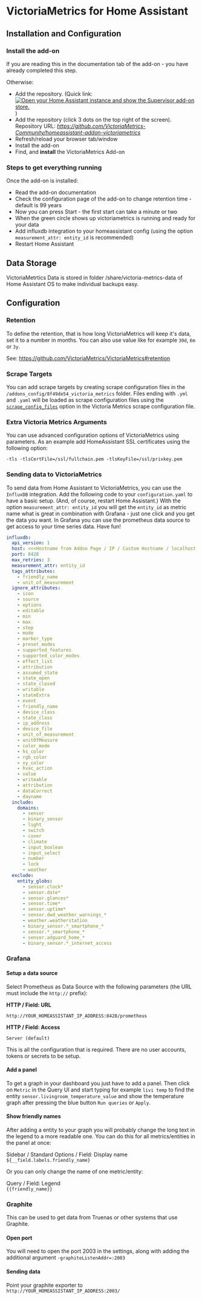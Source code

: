 # VictoriaMetrics for Home Assistant

## Installation and Configuration

### Install the add-on

If you are reading this in the documentation tab of the add-on - you have already completed this step.

Otherwise:
* Add the repository. (Quick link: [![Open your Home Assistant instance and show the Supervisor add-on store.](https://my.home-assistant.io/badges/supervisor_addon.svg)](https://my.home-assistant.io/redirect/supervisor_add_addon_repository/?repository_url=https%3A%2F%2Fgithub.com%2FVictoriaMetrics-Community%2Fhomeassistant-addon-victoriametrics) )
* Add the repository (click 3 dots on the top right of the screen). Repository URL: *https://github.com/VictoriaMetrics-Community/homeassistant-addon-victoriametrics*
* Refresh/reload your browser tab/window
* Install the add-on
* Find, and **install** the VictoriaMetrics Add-on

### Steps to get everything running

Once the add-on is installed:

* Read the add-on documentation
* Check the configuration page of the add-on to change retention time - default is 99 years
* Now you can press Start - the first start can take a minute or two
* When the green circle shows up victoriametrics is running and ready for your data
* Add influxdb integration to your homeassistant config (using the option `measurement_attr: entity_id` is recommended)
* Restart Home Assistant


## Data Storage

VictoriaMetrtics Data is stored in folder /share/victoria-metrics-data of Home Assistant OS to make individual backups easy.

## Configuration

### Retention

To define the retention, that is how long VictoriaMetrics will keep it's data, set it to a number in months. You can also use value like for example `30d`, `6m` or `3y`.

See: https://github.com/VictoriaMetrics/VictoriaMetrics#retention

### Scrape Targets

You can add scrape targets by creating scrape configuration
files in the `/addons_config/8f49de54_victoria_metrics` folder.
Files ending with `.yml` and `.yaml` will be loaded as scrape
configuration files using the [`scrape_config_files`](https://docs.victoriametrics.com/victoriametrics/vmagent/#loading-scrape-configs-from-multiple-files)
option in the Victoria Metrics scrape configuration file.

### Extra Victoria Metrics Arguments

You can use advanced configuration options of VictoriaMetrics using parameters.
As an example add HomeAssistant SSL certificates using the following option:

```-tls -tlsCertFile=/ssl/fullchain.pem -tlsKeyFile=/ssl/privkey.pem```

### Sending data to VictoriaMetrics

To send data from Home Assistant to VictoriaMetrics, you can use the `InfluxDB` integration. 
Add the following code to your `configuration.yaml` to have a basic setup. (And, of course, restart Home Assistant.)
With the option `measurement_attr: entity_id` you will get the `entity_id` as metric name what is great in combination with Grafana - just one click and you get the data you want. In Grafana you can use the prometheus data source to get access to your time series data. Have fun!

```yml
influxdb:
  api_version: 1
  host: <<<Hostname from Addon Page / IP / Custom Hostname / localhost (this works when running HAOS on ProxMox) >>>
  port: 8428
  max_retries: 3
  measurement_attr: entity_id
  tags_attributes:
    - friendly_name
    - unit_of_measurement
  ignore_attributes:
    - icon
    - source
    - options
    - editable
    - min
    - max
    - step
    - mode
    - marker_type
    - preset_modes
    - supported_features
    - supported_color_modes
    - effect_list
    - attribution
    - assumed_state
    - state_open
    - state_closed
    - writable
    - stateExtra
    - event
    - friendly_name
    - device_class
    - state_class
    - ip_address
    - device_file
    - unit_of_measurement
    - unitOfMeasure
    - color_mode
    - hs_color
    - rgb_color
    - xy_color
    - hvac_action
    - value
    - writeable
    - attribution
    - dataCorrect
    - dayname
  include:
    domains:
      - sensor
      - binary_sensor
      - light
      - switch
      - cover
      - climate
      - input_boolean
      - input_select
      - number
      - lock
      - weather
  exclude:
    entity_globs:
      - sensor.clock*
      - sensor.date*
      - sensor.glances*
      - sensor.time*
      - sensor.uptime*
      - sensor.dwd_weather_warnings_*
      - weather.weatherstation
      - binary_sensor.*_smartphone_*
      - sensor.*_smartphone_*
      - sensor.adguard_home_*
      - binary_sensor.*_internet_access
```

<!-- not availalbe yet
## Scraping data from HomeAssistant
To scrape data from HomeAssistant, you can use the `Prometheus` exporter. Add the following code to you `configuration.yaml`.

```yml
prometheus:
  namespace: hass
  component_config_glob:
    sensor.supply_temperature*:
      override_metric: temperature_celsius
    sensor.indoor_temperature:
      override_metric: temperature_celsius
  filter:
    include_domains:
      - sensor
      - binary_sensor
      - light
      - switch
      - cover
      - climate
      - input_boolean
      - input_select
      - number
      - lock
      - weather
    exclude_entity_globs:
      - sensor.clock*
      - sensor.date*
      - sensor.glances*
      - sensor.time*
      - sensor.uptime*
      - sensor.dwd_weather_warnings_*
      - weather.weatherstation
      - binary_sensor.*_smartphone_*
      - sensor.*_smartphone_*
      - sensor.adguard_home_*
      - binary_sensor.*_internet_access
```

Finally check the `prometheus.yml` of this addon and adjust IP of your installation. 
Also make sure to create a long-living token as `bearer_token` for authentication.
-->

### Grafana

#### Setup a data source

Select Prometheus as Data Source with the following parameters (the URL must include the `http://` prefix):

**HTTP / Field: URL**

`http://YOUR_HOMEASSISTANT_IP_ADDRESS:8428/prometheus`

**HTTP / Field: Access**

`Server (default)`

This is all the configuration that is required. There are no user accounts, tokens or secrets to be setup.

#### Add a panel

To get a graph in your dashboard you just have to add a panel.
Then click on `Metric` in the Query UI and start typing for example `livi temp` to find the entity `sensor.livingroom_temperature_value` and show the temperature graph after pressing the blue button `Run queries` or `Apply`.

#### Show friendly names

After adding a entity to your graph you will probably change the long text in the legend to a more readable one.
You can do this for all metrics/entities in the panel at once:

Sidebar / Standard Options / Field: Display name  
`${__field.labels.friendly_name}`

Or you can only change the name of one metric/entity:

Query / Field: Legend  
`{{friendly_name}}`

### Graphite

This can be used to get data from Truenas or other systems that use Graphite.

#### Open port

You will need to open the port 2003 in the settings, along with adding the additional argument `-graphiteListenAddr=:2003`

#### Sending data

Point your graphite exporter to `http://YOUR_HOMEASSISTANT_IP_ADDRESS:2003/`
